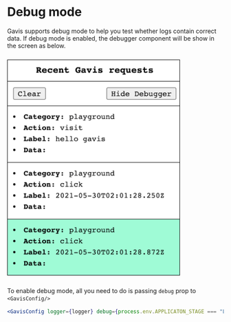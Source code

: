 # Debug mode

Gavis supports debug mode to help you test whether logs contain correct data.
If debug mode is enabled, the debugger component will be show in the screen as below.

<img src="../resources/DebugMode.png" alt="screenshot" width="400" style="margin: 10px 0; border: 1px solid black"/>

To enable debug mode, all you need to do is passing `debug` prop to `<GavisConfig/>`

```jsx
<GavisConfig logger={logger} debug={process.env.APPLICATON_STAGE === "LOCAL"}>
```
